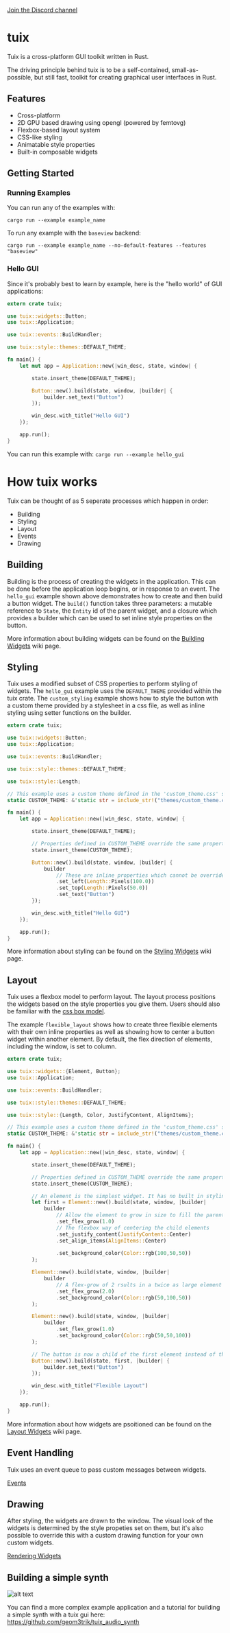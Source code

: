 [Join the Discord channel](https://discord.gg/aNkTPsRm2w)

# tuix
Tuix is a cross-platform GUI toolkit written in Rust.

The driving principle behind tuix is to be a self-contained, small-as-possible, but still fast, toolkit for creating graphical user interfaces in Rust. 

## Features

 - Cross-platform
 - 2D GPU based drawing using opengl (powered by femtovg)
 - Flexbox-based layout system
 - CSS-like styling
 - Animatable style properties
 - Built-in composable widgets

## Getting Started

### Running Examples

You can run any of the examples with:
```
cargo run --example example_name
```
To run any example with the `baseview` backend:
```
cargo run --example example_name --no-default-features --features "baseview"
```

### Hello GUI
Since it's probably best to learn by example, here is the "hello world" of GUI applications:

```Rust
extern crate tuix;

use tuix::widgets::Button;
use tuix::Application;

use tuix::events::BuildHandler;

use tuix::style::themes::DEFAULT_THEME;

fn main() {
    let mut app = Application::new(|win_desc, state, window| {

        state.insert_theme(DEFAULT_THEME);

        Button::new().build(state, window, |builder| {
            builder.set_text("Button")
        });

        win_desc.with_title("Hello GUI")
    });

    app.run();
}
```

You can run this example with: ```cargo run --example hello_gui```

# How tuix works

Tuix can be thought of as 5 seperate processes which happen in order:

- Building
- Styling
- Layout
- Events
- Drawing

## Building
Building is the process of creating the widgets in the application. This can be done before the application loop begins, or in response to an event. The `hello_gui` example shown above demonstrates how to create and then build a button widget. The `build()` function takes three parameters: a mutable reference to `State`, the `Entity` id of the parent widget, and a closure which provides a builder which can be used to set inline style properties on the button. 

More information about building widgets can be found on the [Building Widgets](https://github.com/geom3trik/tuix/wiki/Building-Widgets) wiki page.

## Styling
Tuix uses a modified subset of CSS properties to perform styling of widgets. The `hello_gui` example uses the `DEFAULT_THEME` provided within the tuix crate. The `custom_styling` example shows how to style the button with a custom theme provided by a stylesheet in a css file, as well as inline styling using setter functions on the builder.

```Rust
extern crate tuix;

use tuix::widgets::Button;
use tuix::Application;

use tuix::events::BuildHandler;

use tuix::style::themes::DEFAULT_THEME;

use tuix::style::Length;

// This example uses a custom theme defined in the 'custom_theme.css' stylesheet
static CUSTOM_THEME: &'static str = include_str!("themes/custom_theme.css");

fn main() {
    let app = Application::new(|win_desc, state, window| {

        state.insert_theme(DEFAULT_THEME);

        // Properties defined in CUSTOM_THEME override the same properties defined in DEFAULT_THEME
        state.insert_theme(CUSTOM_THEME);

        Button::new().build(state, window, |builder| {
            builder
                // These are inline properties which cannot be overriden by a theme
                .set_left(Length::Pixels(100.0))    
                .set_top(Length::Pixels(50.0))
                .set_text("Button")
        });

        win_desc.with_title("Hello GUI")
    });

    app.run();
}
```

More information about styling can be found on the [Styling Widgets](https://github.com/geom3trik/tuix/wiki/Styling-Widgets) wiki page.

## Layout
Tuix uses a flexbox model to perform layout. The layout process positions the widgets based on the style properties you give them. Users should also be familiar with the [css box model](https://www.w3schools.com/css/css_boxmodel.asp).

The example `flexible_layout` shows how to create three flexible elements with their own inline properties as well as showing how to center a button widget within another element. By default, the flex direction of elements, including the window, is set to column.

```Rust
extern crate tuix;

use tuix::widgets::{Element, Button};
use tuix::Application;

use tuix::events::BuildHandler;

use tuix::style::themes::DEFAULT_THEME;

use tuix::style::{Length, Color, JustifyContent, AlignItems};

// This example uses a custom theme defined in the 'custom_theme.css' stylesheet
static CUSTOM_THEME: &'static str = include_str!("themes/custom_theme.css");

fn main() {
    let app = Application::new(|win_desc, state, window| {

        state.insert_theme(DEFAULT_THEME);

        // Properties defined in CUSTOM_THEME override the same properties defined in DEFAULT_THEME
        state.insert_theme(CUSTOM_THEME);

        // An element is the simplest widget. It has no built in styling and doesn't handle any events.
        let first = Element::new().build(state, window, |builder| 
            builder
                // Allow the element to grow in size to fill the parent (in height)
                .set_flex_grow(1.0)
                // The flexbox way of centering the child elements
                .set_justify_content(JustifyContent::Center)
                .set_align_items(AlignItems::Center)
                
                .set_background_color(Color::rgb(100,50,50))
        );

        Element::new().build(state, window, |builder| 
            builder
                // A flex-grow of 2 rsults in a twice as large element in this case
                .set_flex_grow(2.0)
                .set_background_color(Color::rgb(50,100,50))
        );

        Element::new().build(state, window, |builder| 
            builder
                .set_flex_grow(1.0)
                .set_background_color(Color::rgb(50,50,100))
        );

        // The button is now a child of the first element instead of the window
        Button::new().build(state, first, |builder| {
            builder.set_text("Button")
        });

        win_desc.with_title("Flexible Layout")
    });

    app.run();
}
```

More information about how widgets are psoitioned can be found on the [Layout Widgets](https://github.com/geom3trik/tuix/wiki/Layout-Widgets) wiki page.


## Event Handling
Tuix uses an event queue to pass custom messages between widgets.

[Events](https://github.com/geom3trik/tuix/wiki/Events)

## Drawing
After styling, the widgets are drawn to the window. The visual look of the widgets is determined by the style propeties set on them, but it's also possible to override this with a custom drawing function for your own custom widgets.

[Rendering Widgets](https://github.com/geom3trik/tuix/wiki/Rendering-Widgets)

## Building a simple synth

![alt text](https://github.com/geom3trik/tuix_audio_synth/blob/main/screenshot.png?raw=true)

You can find a more complex example application and a tutorial for building a simple synth with a tuix gui here: https://github.com/geom3trik/tuix_audio_synth



